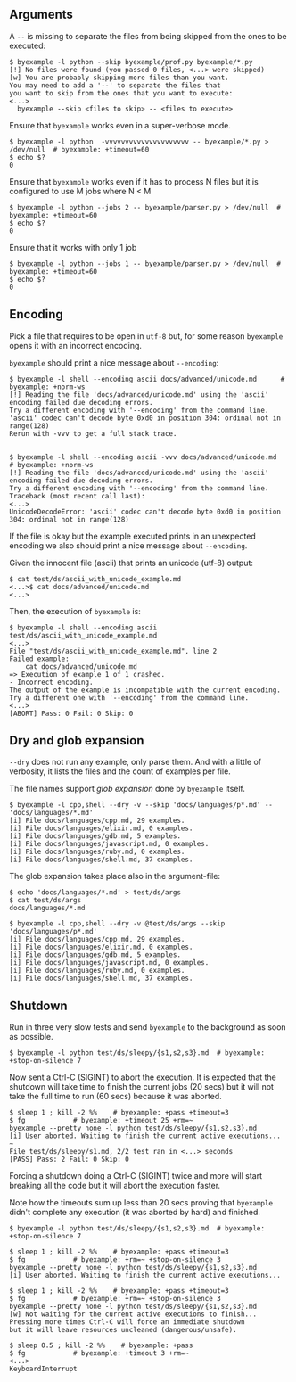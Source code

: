 <!--
Check that we have byexample installed first
$ hash byexample                                    # byexample: +fail-fast

$ alias byexample=byexample\ --pretty\ none

--
-->

## Arguments

A `--` is missing to separate the files from being skipped from the ones
to be executed:

```shell
$ byexample -l python --skip byexample/prof.py byexample/*.py
[!] No files were found (you passed 0 files, <...> were skipped)
[w] You are probably skipping more files than you want.
You may need to add a '--' to separate the files that
you want to skip from the ones that you want to execute:
<...>
  byexample --skip <files to skip> -- <files to execute>
```


Ensure that `byexample` works even in a super-verbose mode.

```shell
$ byexample -l python  -vvvvvvvvvvvvvvvvvvvvv -- byexample/*.py > /dev/null  # byexample: +timeout=60
$ echo $?
0
```

Ensure that `byexample` works even if it has to process N
files but it is configured to use M jobs where N < M

```shell
$ byexample -l python --jobs 2 -- byexample/parser.py > /dev/null  # byexample: +timeout=60
$ echo $?
0
```

Ensure that it works with only 1 job

```shell
$ byexample -l python --jobs 1 -- byexample/parser.py > /dev/null  # byexample: +timeout=60
$ echo $?
0
```

## Encoding

Pick a file that requires to be open in `utf-8` but, for some reason
`byexample` opens it with an incorrect encoding.

`byexample` should print a nice message about `--encoding`:

```shell
$ byexample -l shell --encoding ascii docs/advanced/unicode.md      # byexample: +norm-ws
[!] Reading the file 'docs/advanced/unicode.md' using the 'ascii' encoding failed due decoding errors.
Try a different encoding with '--encoding' from the command line.
'ascii' codec can't decode byte 0xd0 in position 304: ordinal not in range(128)
Rerun with -vvv to get a full stack trace.


$ byexample -l shell --encoding ascii -vvv docs/advanced/unicode.md      # byexample: +norm-ws
[!] Reading the file 'docs/advanced/unicode.md' using the 'ascii' encoding failed due decoding errors.
Try a different encoding with '--encoding' from the command line.
Traceback (most recent call last):
<...>
UnicodeDecodeError: 'ascii' codec can't decode byte 0xd0 in position 304: ordinal not in range(128)
```

If the file is okay but the example executed prints in an unexpected
encoding we also should print a nice message about `--encoding`.

Given the innocent file (ascii) that prints an unicode (utf-8) output:

```shell
$ cat test/ds/ascii_with_unicode_example.md
<...>$ cat docs/advanced/unicode.md
<...>
```

Then, the execution of `byexample` is:

```shell
$ byexample -l shell --encoding ascii test/ds/ascii_with_unicode_example.md
<...>
File "test/ds/ascii_with_unicode_example.md", line 2
Failed example:
    cat docs/advanced/unicode.md
=> Execution of example 1 of 1 crashed.
- Incorrect encoding.
The output of the example is incompatible with the current encoding.
Try a different one with '--encoding' from the command line.
<...>
[ABORT] Pass: 0 Fail: 0 Skip: 0
```

## Dry and glob expansion

`--dry` does not run any example, only parse them. And with a little of
verbosity, it lists the files and the count of examples per file.

The file names support *glob expansion* done by `byexample` itself.

```shell
$ byexample -l cpp,shell --dry -v --skip 'docs/languages/p*.md' -- 'docs/languages/*.md'
[i] File docs/languages/cpp.md, 29 examples.
[i] File docs/languages/elixir.md, 0 examples.
[i] File docs/languages/gdb.md, 5 examples.
[i] File docs/languages/javascript.md, 0 examples.
[i] File docs/languages/ruby.md, 0 examples.
[i] File docs/languages/shell.md, 37 examples.
```

The glob expansion takes place also in the argument-file:

```shell
$ echo 'docs/languages/*.md' > test/ds/args
$ cat test/ds/args
docs/languages/*.md

$ byexample -l cpp,shell --dry -v @test/ds/args --skip 'docs/languages/p*.md'
[i] File docs/languages/cpp.md, 29 examples.
[i] File docs/languages/elixir.md, 0 examples.
[i] File docs/languages/gdb.md, 5 examples.
[i] File docs/languages/javascript.md, 0 examples.
[i] File docs/languages/ruby.md, 0 examples.
[i] File docs/languages/shell.md, 37 examples.
```

<!--

$ rm -f test/ds/args    # byexample: -skip +pass

-->

## Shutdown

Run in three very slow tests and send `byexample` to the background
as soon as possible.

```shell
$ byexample -l python test/ds/sleepy/{s1,s2,s3}.md  # byexample: +stop-on-silence 7
```

Now sent a Ctrl-C (SIGINT) to abort the execution. It is expected that
the shutdown will take time to finish the current jobs (20 secs) but it
will not take the full time to run (60 secs) because it was aborted.

```shell
$ sleep 1 ; kill -2 %%    # byexample: +pass +timeout=3
$ fg            # byexample: +timeout 25 +rm=~
byexample --pretty none -l python test/ds/sleepy/{s1,s2,s3}.md
[i] User aborted. Waiting to finish the current active executions...
~
File test/ds/sleepy/s1.md, 2/2 test ran in <...> seconds
[PASS] Pass: 2 Fail: 0 Skip: 0
```

Forcing a shutdown doing a Ctrl-C (SIGINT) twice and more will
start breaking all the code but it will abort the execution faster.

Note how the timeouts sum up less than 20 secs proving that `byexample`
didn't complete any execution (it was aborted by hard) and finished.

```shell
$ byexample -l python test/ds/sleepy/{s1,s2,s3}.md  # byexample: +stop-on-silence 7

$ sleep 1 ; kill -2 %%    # byexample: +pass +timeout=3
$ fg            # byexample: +rm=~ +stop-on-silence 3
byexample --pretty none -l python test/ds/sleepy/{s1,s2,s3}.md
[i] User aborted. Waiting to finish the current active executions...

$ sleep 1 ; kill -2 %%    # byexample: +pass +timeout=3
$ fg            # byexample: +rm=~ +stop-on-silence 3
byexample --pretty none -l python test/ds/sleepy/{s1,s2,s3}.md
[w] Not waiting for the current active executions to finish...
Pressing more times Ctrl-C will force an immediate shutdown
but it will leave resources uncleaned (dangerous/unsafe).

$ sleep 0.5 ; kill -2 %%    # byexample: +pass
$ fg            # byexample: +timeout 3 +rm=~
<...>
KeyboardInterrupt
```

